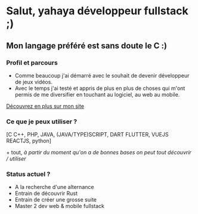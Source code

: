 # Salut, yahaya développeur fullstack ;)

## **Mon langage préféré est sans doute le C :)**

### Profil et parcours

- Comme beaucoup j'ai démarré avec le souhait de devenir développeur de jeux vidéos.
- Avec le temps j'ai testé et appris de plus en plus de choses qui m'ont permis de me diversifier en touchant au logiciel, au web au mobile.

[Découvrez en plus sur mon site](https://yahaya-bathily.fr/)

### Ce que je peux utiliser ?

[C C++, PHP, JAVA, (JAVA/TYPE)SCRIPT, DART FLUTTER, VUEJS REACTJS, python]

\+ tout, *à partir du moment qu'on a de bonnes bases on peut tout découvrir / utiliser*

### Status actuel ?

- A la recherche d'une alternance
- Entrain de découvrir Rust
- Entrain de créer une grosse suite
- Master 2 dev web & mobile fullstack
